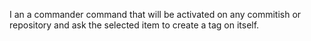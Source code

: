 I an a commander command that will be activated on any commitish or repository and ask the selected item to create a tag on itself.